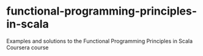 # functional-programming-principles-in-scala
Examples and solutions to the Functional Programming Principles in Scala Coursera course
